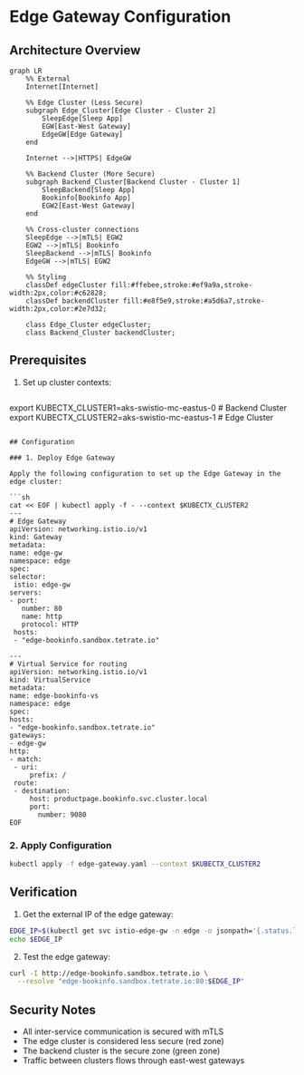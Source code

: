 # Edge Gateway Configuration

## Architecture Overview

```mermaid
graph LR
    %% External
    Internet[Internet]
    
    %% Edge Cluster (Less Secure)
    subgraph Edge_Cluster[Edge Cluster - Cluster 2]
        SleepEdge[Sleep App]
        EGW[East-West Gateway]
        EdgeGW[Edge Gateway]
    end
    
    Internet -->|HTTPS| EdgeGW
    
    %% Backend Cluster (More Secure)
    subgraph Backend_Cluster[Backend Cluster - Cluster 1]
        SleepBackend[Sleep App]
        Bookinfo[Bookinfo App]
        EGW2[East-West Gateway]
    end
    
    %% Cross-cluster connections
    SleepEdge -->|mTLS| EGW2
    EGW2 -->|mTLS| Bookinfo
    SleepBackend -->|mTLS| Bookinfo
    EdgeGW -->|mTLS| EGW2
    
    %% Styling
    classDef edgeCluster fill:#ffebee,stroke:#ef9a9a,stroke-width:2px,color:#c62828;
    classDef backendCluster fill:#e8f5e9,stroke:#a5d6a7,stroke-width:2px,color:#2e7d32;
    
    class Edge_Cluster edgeCluster;
    class Backend_Cluster backendCluster;
```

## Prerequisites

1. Set up cluster contexts:
   ```bash
  export KUBECTX_CLUSTER1=aks-swistio-mc-eastus-0   # Backend Cluster
  export KUBECTX_CLUSTER2=aks-swistio-mc-eastus-1  # Edge Cluster
   ```

## Configuration

### 1. Deploy Edge Gateway

Apply the following configuration to set up the Edge Gateway in the edge cluster:

```sh
cat << EOF | kubectl apply -f - --context $KUBECTX_CLUSTER2
---
# Edge Gateway
apiVersion: networking.istio.io/v1
kind: Gateway
metadata:
  name: edge-gw
  namespace: edge
spec:
  selector:
    istio: edge-gw
  servers:
  - port:
      number: 80
      name: http
      protocol: HTTP
    hosts:
    - "edge-bookinfo.sandbox.tetrate.io"

---
# Virtual Service for routing
apiVersion: networking.istio.io/v1
kind: VirtualService
metadata:
  name: edge-bookinfo-vs
  namespace: edge
spec:
  hosts:
  - "edge-bookinfo.sandbox.tetrate.io"
  gateways:
  - edge-gw
  http:
  - match:
    - uri:
        prefix: /
    route:
    - destination:
        host: productpage.bookinfo.svc.cluster.local
        port:
          number: 9080
EOF
```

### 2. Apply Configuration

```bash
kubectl apply -f edge-gateway.yaml --context $KUBECTX_CLUSTER2
```

## Verification

1. Get the external IP of the edge gateway:
```bash
EDGE_IP=$(kubectl get svc istio-edge-gw -n edge -o jsonpath='{.status.loadBalancer.ingress[0].ip}' --context $KUBECTX_CLUSTER2)
echo $EDGE_IP 
```

2. Test the edge gateway:
```bash
curl -I http://edge-bookinfo.sandbox.tetrate.io \
  --resolve "edge-bookinfo.sandbox.tetrate.io:80:$EDGE_IP"
```

## Security Notes

- All inter-service communication is secured with mTLS
- The edge cluster is considered less secure (red zone)
- The backend cluster is the secure zone (green zone)
- Traffic between clusters flows through east-west gateways